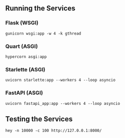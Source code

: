## Running the Services
### Flask (WSGI)
```gunicorn wsgi:app -w 4 -k gthread```
### Quart (ASGI)
```hypercorn asgi:app```
### Starlette (ASGI)
```uvicorn starlette:app --workers 4 --loop asyncio```
### FastAPI (ASGI)
```uvicorn fastapi_app:app --workers 4 --loop asyncio```

## Testing the Services
```hey -n 10000 -c 100 http://127.0.0.1:8000/```
